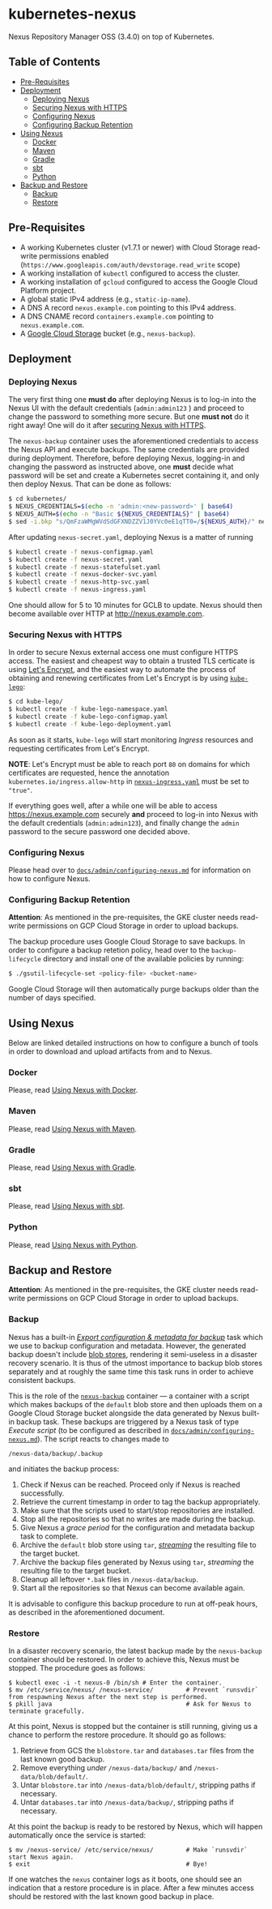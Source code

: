 # kubernetes-nexus

Nexus Repository Manager OSS (3.4.0) on top of Kubernetes.

## Table of Contents

* [Pre-Requisites](#pre-requisites)
* [Deployment](#deployment)
  * [Deploying Nexus](#deploying-nexus)
  * [Securing Nexus with HTTPS](#securing-nexus-with-https)
  * [Configuring Nexus](#configuring-nexus)
  * [Configuring Backup Retention](#configuring-backup-retention)
* [Using Nexus](#usage)
  *  [Docker](#usage-docker)
  *  [Maven](#usage-maven)
  *  [Gradle](#usage-gradle)
  *  [sbt](#usage-sbt)
  *  [Python](#usage-python)
* [Backup and Restore](#backup-and-restore)
  * [Backup](#backup)
  * [Restore](#restore)

## Pre-Requisites

* A working Kubernetes cluster (v1.7.1 or newer) with Cloud Storage read-write
permissions enabled (`https://www.googleapis.com/auth/devstorage.read_write` scope)
* A working installation of `kubectl` configured to access the
  cluster.
* A working installation of `gcloud` configured to access the Google Cloud
  Platform project.
* A global static IPv4 address (e.g., `static-ip-name`).
* A DNS A record `nexus.example.com` pointing to this IPv4 address.
* A DNS CNAME record `containers.example.com` pointing to
  `nexus.example.com`.
* A [Google Cloud Storage](https://cloud.google.com/storage/) bucket (e.g.,
  `nexus-backup`).

## Deployment

### Deploying Nexus

The very first thing one **must do** after deploying Nexus is to log-in into the
Nexus UI with the default credentials (`admin:admin123` ) and proceed to change
the password to something more secure. But one **must not** do it right away!
One will do it after [securing Nexus with HTTPS](#securing-nexus-with-https).

The `nexus-backup` container uses the aforementioned credentials to
access the Nexus API and execute backups. The same credentials are provided
during deployment. Therefore, before deploying Nexus, logging-in and changing
the password as instructed above, one **must** decide what password will be set
and create a Kubernetes secret containing it, and only then deploy Nexus.
That can be done as follows:

```bash
$ cd kubernetes/
$ NEXUS_CREDENTIALS=$(echo -n 'admin:<new-password>' | base64)
$ NEXUS_AUTH=$(echo -n "Basic ${NEXUS_CREDENTIALS}" | base64)
$ sed -i.bkp "s/QmFzaWMgWVdSdGFXNDZZV1J0YVc0eE1qTT0=/${NEXUS_AUTH}/" nexus-secret.yaml
```

After updating `nexus-secret.yaml`, deploying Nexus is a matter of running

```bash
$ kubectl create -f nexus-configmap.yaml
$ kubectl create -f nexus-secret.yaml
$ kubectl create -f nexus-statefulset.yaml
$ kubectl create -f nexus-docker-svc.yaml
$ kubectl create -f nexus-http-svc.yaml
$ kubectl create -f nexus-ingress.yaml
```

One should allow for 5 to 10 minutes for GCLB to update. Nexus should then
become available over HTTP at http://nexus.example.com.

### Securing Nexus with HTTPS

In order to secure Nexus external access one must configure HTTPS access.
The easiest and cheapest way to obtain a trusted TLS certicate is using
[Let's Encrypt](https://letsencrypt.org/), and the easiest way to automate the
process of obtaining and renewing certificates from Let's Encrypt is by using
[`kube-lego`](https://github.com/jetstack/kube-lego):

```bash
$ cd kube-lego/
$ kubectl create -f kube-lego-namespace.yaml
$ kubectl create -f kube-lego-configmap.yaml
$ kubectl create -f kube-lego-deployment.yaml
```

As soon as it starts, `kube-lego` will start monitoring _Ingress_ resources and
requesting certificates from Let's Encrypt.

**NOTE**: Let's Encrypt must be able to reach port `80` on domains for which
certificates are requested, hence the annotation `kubernetes.io/ingress.allow-http`
in [`nexus-ingress.yaml`](kubernetes/nexus-ingress.yaml) must be set to `"true"`.

If everything goes well, after a while one will
be able to access https://nexus.example.com securely **and** proceed to log-in
into Nexus with the default credentials (`admin:admin123`), and finally change
the `admin` password to the secure password one decided above.

### Configuring Nexus

Please head over to
[`docs/admin/configuring-nexus.md`](docs/admin/configuring-nexus.md)
for information on how to configure Nexus.

### Configuring Backup Retention

**Attention**: As mentioned in the pre-requisites, the GKE cluster needs read-write
permissions on GCP Cloud Storage in order to upload backups.

The backup procedure uses Google Cloud Storage to save backups. In order to
configure a backup retetion policy, head over to the `backup-lifecycle`
directory and install one of the available policies by running:

```bash
$ ./gsutil-lifecycle-set <policy-file> <bucket-name>
```

Google Cloud Storage will then automatically purge backups older than the number
of days specified.

<a id="usage">

## Using Nexus

Below are linked detailed instructions on how to configure a bunch of tools
in order to download and upload artifacts from and to Nexus.

<a id="usage-docker">

### Docker

Please, read [Using Nexus with Docker](docs/usage/using-nexus-with-docker.md).

<a id="usage-maven">

### Maven

Please, read [Using Nexus with Maven](docs/usage/using-nexus-with-maven.md).

<a id="usage-gradle">

### Gradle

Please, read [Using Nexus with Gradle](docs/usage/using-nexus-with-gradle.md).

<a id="usage-sbt">

### sbt

Please, read [Using Nexus with sbt](docs/usage/using-nexus-with-sbt.md).

<a id="usage-python">

### Python

Please, read [Using Nexus with Python](docs/usage/using-nexus-with-python.md).

## Backup and Restore

**Attention**: As mentioned in the pre-requisites, the GKE cluster needs read-write
permissions on GCP Cloud Storage in order to upload backups.

### Backup

Nexus has a built-in
[_Export configuration & metadata for backup_](http://books.sonatype.com/nexus-book/3.3/reference/backup.html#backup-task)
task which we use to backup configuration and metadata. However, the generated
backup doesn't include
[blob stores](http://books.sonatype.com/nexus-book/3.3/reference/admin.html#admin-repository-blobstores),
rendering it semi-useless in a disaster recovery scenario. It is thus of the
utmost importance to backup blob stores separately and at roughly the same time
this task runs in order to achieve consistent backups.

This is the role of the
[`nexus-backup`](https://github.com/travelaudience/docker-nexus-backup)
container — a container with a script which makes backups of the `default`
blob store and then uploads them on a Google Cloud Storage bucket alongside the
data generated by Nexus built-in backup task. These backups are triggered by
a Nexus task of type _Execute script_ (to be configured as described in
[`docs/admin/configuring-nexus.md`](docs/admin/configuring-nexus.md)).
The script reacts to changes made to

```
/nexus-data/backup/.backup
```

and initiates the backup process:

1. Check if Nexus can be reached. Proceed only if Nexus is reached successfully.
1. Retrieve the current timestamp in order to tag the backup appropriately.
1. Make sure that the scripts used to start/stop repositories are installed.
1. Stop all the repositories so that no writes are made during the backup.
1. Give Nexus a _grace period_ for the configuration and metadata backup task to
   complete.
1. Archive the `default` blob store using `tar`,
   [_streaming_](https://cloud.google.com/storage/docs/streaming) the resulting
   file to the target bucket.
1. Archive the backup files generated by Nexus using `tar`, _streaming_ the
   resulting file to the target bucket.
1. Cleanup all leftover `*.bak` files in `/nexus-data/backup`.
1. Start all the repositories so that Nexus can become available again.

It is advisable to configure this backup procedure to run at off-peak hours, as
described in the aforementioned document.

### Restore

In a disaster recovery scenario, the latest backup made by the `nexus-backup`
container should be restored. In order to achieve this, Nexus must be stopped.
The procedure goes as follows:

```
$ kubectl exec -i -t nexus-0 /bin/sh # Enter the container.
$ mv /etc/service/nexus/ /nexus-service/         # Prevent `runsvdir` from respawning Nexus after the next step is performed.
$ pkill java                                     # Ask for Nexus to terminate gracefully.
```

At this point, Nexus is stopped but the container is still running, giving us a
chance to perform the restore procedure. It should go as follows:

1. Retrieve from GCS the `blobstore.tar` and `databases.tar` files
   from the last known good backup.
1. Remove everything _under_ `/nexus-data/backup/` and
   `/nexus-data/blob/default/`.
1. Untar `blobstore.tar` into `/nexus-data/blob/default/`, stripping paths if
   necessary.
1. Untar `databases.tar` into `/nexus-data/backup/`, stripping paths if
   necessary.

At this point the backup is ready to be restored by Nexus, which will happen
automatically once the service is started:

```
$ mv /nexus-service/ /etc/service/nexus/         # Make `runsvdir` start Nexus again.
$ exit                                           # Bye!
```

If one watches the `nexus` container logs as it boots, one should see an indication
that a restore procedure is in place. After a few minutes access should be
restored with the last known good backup in place.
